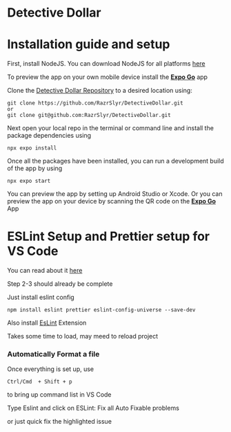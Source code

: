 # Detective Dollar

# Installation guide and setup
First, install NodeJS. You can download NodeJS for all platforms [here](
https://nodejs.org/en/download)

To preview the app on your own mobile device install the [**Expo Go**](https://expo.dev/client) app

Clone the [Detective Dollar Repository](https://github.com/RazrSlyr/DetectiveDollar) to a desired location using:
```
git clone https://github.com/RazrSlyr/DetectiveDollar.git
or
git clone git@github.com:RazrSlyr/DetectiveDollar.git
``` 
Next open your local repo in the terminal or command line and install the package dependencies using

```
npx expo install
```
Once all the packages have been installed, you can run a development build of the app by using
```
npx expo start
```
You can preview the app by setting up Android Studio or Xcode. 
Or you can preview the app on your device by scanning the QR code on the [**Expo Go**](https://expo.dev/client) App

# ESLint Setup and Prettier setup for VS Code
You can read about it [here](https://docs.expo.dev/guides/using-eslint/)

Step 2-3 should already be complete

Just install eslint config

```
npm install eslint prettier eslint-config-universe --save-dev
```

Also install [EsLint](https://marketplace.visualstudio.com/items?itemName=dbaeumer.vscode-eslint) Extension 

Takes some time to load, may meed to reload project


### Automatically Format a file
Once everything is set up, use
```
Ctrl/Cmd  + Shift + p
``` 
to bring up command list in VS Code

Type Eslint and click on ESLint: Fix all Auto Fixable problems

or just quick fix the highlighted issue
     